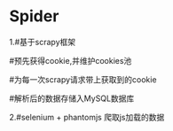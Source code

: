 # Spider

1.#基于scrapy框架

  #预先获得cookie,并维护cookies池

  #为每一次scrapy请求带上获取到的cookie

  #解析后的数据存储入MySQL数据库

2.#selenium + phantomjs 爬取js加载的数据


